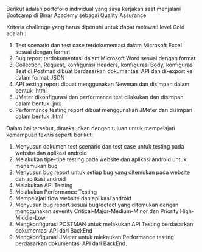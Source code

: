 Berikut adalah portofolio individual yang saya kerjakan saat menjalani Bootcamp di Binar Academy sebagai Quality Assurance

Kriteria challenge yang harus dipenuhi untuk dapat melewati level Gold adalah :
1. Test scenario dan test case terdokumentasi dalam Microsoft Excel sesuai dengan format
2. Bug report terdokumentasi dalam Microsoft Word sesuai dengan format
3. Collection, Request, konfigurasi Headers, konfigurasi Body, konfigurasi Test di Postman dibuat berdasarkan dokumentasi API dan di-export ke dalam format JSON
4. API testing report dibuat menggunakan Newman dan disimpan dalam bentuk .html 
5. JMeter dikonfigurasi dan performance test dilakukan dan disimpan dalam bentuk .jmx 
6. Performance testing report dibuat menggunakan JMeter dan disimpan dalam bentuk .html

Dalam hal tersebut, dimaksudkan dengan tujuan untuk mempelajari kemampuan teknis seperti berikut:
1. Menyusun dokumen test scenario dan test case untuk testing pada website dan aplikasi android
2. Melakukan tipe-tipe testing pada website dan aplikasi android untuk menemukan bug
3. Menyusun bug report untuk setiap bug yang ditemukan pada website dan aplikasi android
4. Melakukan API Testing
5. Melakukan Performance Testing
6. Mempelajari flow website dan aplikasi android
7. Menyusun bug report sesuai bug/defect yang ditemukan dengan menggunakan severity Critical-Major-Medium-Minor dan Priority High-Middle-Low
8. Mengkonfigurasi POSTMAN untuk melakukan API Testing berdasarkan dokumentasi API dari BackEnd
9. Mengkonfigurasi JMeter untuk mlekaukan Performance testing berdasarkan dokumentasi API dari BackEnd.
